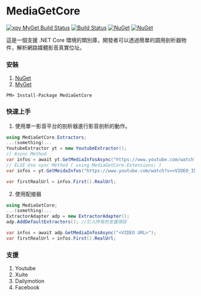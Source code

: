 # MediaGetCore
[![xpy MyGet Build Status](https://www.myget.org/BuildSource/Badge/xpy?identifier=79c81589-818b-4f7f-8233-a0ee42cf5264)](https://www.myget.org/)
[![Build Status](https://travis-ci.org/XuPeiYao/MediaGetCore.svg?branch=master)](https://travis-ci.org/XuPeiYao/MediaGetCore)
 [![NuGet](https://img.shields.io/nuget/dt/MediaGetCore.svg)]() [![NuGet](https://img.shields.io/nuget/v/MediaGetCore.svg)]()

這是一個支援 .NET Core 環境的類別庫，開發者可以透過簡單的調用剖析器物件，解析網路媒體影音真實位址。

### 安裝
1. [NuGet](https://www.nuget.org/packages/MediaGetCore/)
2. [MyGet](https://www.myget.org/feed/xpy/package/nuget/MediaGetCore)
```
PM> Install-Package MediaGetCore
```

### 快速上手
1. 使用單一影音平台的剖析器進行影音剖析的動作。
```csharp
using MediaGetCore.Extractors;
...(something)...
YoutubeExtractor yt = new YoutubeExtractor();
// Async Method
var infos = await yt.GetMediaInfosAsync("https://www.youtube.com/watch?v=<VIDEO_ID>");
// ELSE Use sync Method ( using MediaGetCore.Extensions; )
var infos = yt.GetMeidaInfos("https://www.youtube.com/watch?v=<VIDEO_ID>");

var firstRealUrl = infos.First().RealUrl;
```

2. 使用配接器
```csharp
using MediaGetCore;
...(something)...
ExtractorAdapter adp = new ExtractorAdapter();
adp.AddDefaultExtractors(); //引入所有的支援項目

var infos = await adp.GetMediaInfosAsync("<VIDEO URL>");
var firstRealUrl = infos.First().RealUrl;
```

### 支援
1. Youtube
2. Xuite
3. Dailymotion
4. Facebook
